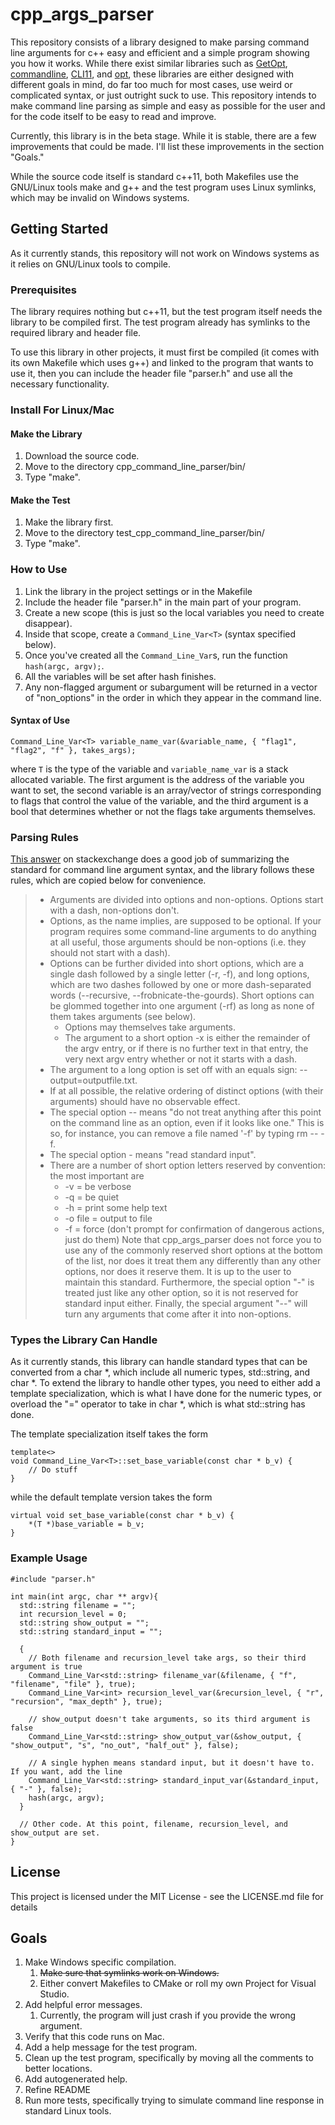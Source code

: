# cpp_args_parser
This repository consists of a library designed to make parsing command line arguments for c++ easy and efficient and a simple program showing you how it works. While there exist similar libraries such as [GetOpt](https://www.gnu.org/software/libc/manual/html_node/Getopt.html), [commandline](https://archive.codeplex.com/?p=commandline), [CLI11](https://github.com/CLIUtils/CLI11), and [opt](http://www.decompile.com/not_invented_here/opt/), these libraries are either designed with different goals in mind, do far too much for most cases, use weird or complicated syntax, or just outright suck to use. This repository intends to make command line parsing as simple and easy as possible for the user and for the code itself to be easy to read and improve.

Currently, this library is in the beta stage. While it is stable, there are a few improvements that could be made. I'll list these improvements in the section "Goals."

While the source code itself is standard c++11, both Makefiles use the GNU/Linux tools make and g++ and the test program uses Linux symlinks, which may be invalid on Windows systems.

## Getting Started

As it currently stands, this repository will not work on Windows systems as it relies on GNU/Linux tools to compile.

### Prerequisites
The library requires nothing but c++11, but the test program itself needs the library to be compiled first. The test program already has symlinks to the required library and header file.

To use this library in other projects, it must first be compiled (it comes with its own Makefile which uses g++) and linked to the program that wants to use it, then you can include the header file "parser.h" and use all the necessary functionality.

### Install For Linux/Mac
#### Make the Library
1. Download the source code.
1. Move to the directory cpp_command_line_parser/bin/
1. Type "make".
#### Make the Test
1. Make the library first.
1. Move to the directory test_cpp_command_line_parser/bin/
1. Type "make".

### How to Use
1. Link the library in the project settings or in the Makefile
1. Include the header file "parser.h" in the main part of your program.
1. Create a new scope (this is just so the local variables you need to create disappear).
1. Inside that scope, create a `Command_Line_Var<T>` (syntax specified below).
1. Once you've created all the `Command_Line_Var`s, run the function `hash(argc, argv);`.
1. All the variables will be set after hash finishes.
1. Any non-flagged argument or subargument will be returned in a vector of "non_options" in the order in which they appear in the command line.

#### Syntax of Use
```
Command_Line_Var<T> variable_name_var(&variable_name, { "flag1", "flag2", "f" }, takes_args);
```
where `T` is the type of the variable and `variable_name_var` is a stack allocated variable. The first argument is the address of the variable you want to set, the second variable is an array/vector of strings corresponding to flags that control the value of the variable, and the third argument is a bool that determines whether or not the flags take arguments themselves.

### Parsing Rules
[This answer](https://stackoverflow.com/a/14738273/6629221) on stackexchange does a good job of summarizing the standard for command line argument syntax, and the library follows these rules, which are copied below for convenience.
> - Arguments are divided into options and non-options. Options start with a dash, non-options don't.
> - Options, as the name implies, are supposed to be optional. If your program requires some command-line arguments to do anything at all useful, those arguments should be non-options (i.e. they should not start with a dash).
> - Options can be further divided into short options, which are a single dash followed by a single letter (-r, -f), and long options, which are two dashes followed by one or more dash-separated words (--recursive, --frobnicate-the-gourds). Short options can be glommed together into one argument (-rf) as long as none of them takes arguments (see below).
>   - Options may themselves take arguments.
>   - The argument to a short option -x is either the remainder of the argv entry, or if there is no further text in that entry, the very next argv entry whether or not it starts with a dash.
> - The argument to a long option is set off with an equals sign: --output=outputfile.txt.
> - If at all possible, the relative ordering of distinct options (with their arguments) should have no observable effect.
> - The special option -- means "do not treat anything after this point on the command line as an option, even if it looks like one." This is so, for instance, you can remove a file named '-f' by typing rm -- -f.
> - The special option - means "read standard input".
> - There are a number of short option letters reserved by convention: the most important are
>   - -v = be verbose
>   - -q = be quiet
>   - -h = print some help text
>   - -o file = output to file
>   - -f = force (don't prompt for confirmation of dangerous actions, just do them)
Note that cpp_args_parser does not force you to use any of the commonly reserved short options at the bottom of the list, nor does it treat them any differently than any other options, nor does it reserve them. It is up to the user to maintain this standard. Furthermore, the special option "-" is treated just like any other option, so it is not reserved for standard input either. Finally, the special argument "--" will turn any arguments that come after it into non-options.

### Types the Library Can Handle
As it currently stands, this library can handle standard types that can be converted from a char \*, which include all numeric types, std::string, and char \*. To extend the library to handle other types, you need to either add a template specialization, which is what I have done for the numeric types, or overload the "=" operator to take in char \*, which is what std::string has done.

The template specialization itself takes the form
```
template<>
void Command_Line_Var<T>::set_base_variable(const char * b_v) {
    // Do stuff
}
```
while the default template version takes the form
```
virtual void set_base_variable(const char * b_v) {
    *(T *)base_variable = b_v;
}
```
### Example Usage
```
#include "parser.h"

int main(int argc, char ** argv){
  std::string filename = "";
  int recursion_level = 0;
  std::string show_output = "";
  std::string standard_input = "";

  {
    // Both filename and recursion_level take args, so their third argument is true
    Command_Line_Var<std::string> filename_var(&filename, { "f", "filename", "file" }, true);
    Command_Line_Var<int> recursion_level_var(&recursion_level, { "r", "recursion", "max_depth" }, true);
    
    // show_output doesn't take arguments, so its third argument is false
    Command_Line_Var<std::string> show_output_var(&show_output, { "show_output", "s", "no_out", "half_out" }, false);
    
    // A single hyphen means standard input, but it doesn't have to. If you want, add the line
    Command_Line_Var<std::string> standard_input_var(&standard_input, { "-" }, false);
    hash(argc, argv);
  }
  
  // Other code. At this point, filename, recursion_level, and show_output are set.
}
```

## License
This project is licensed under the MIT License - see the LICENSE.md file for details

## Goals
1. Make Windows specific compilation.
    1. ~~Make sure that symlinks work on Windows.~~
    1. Either convert Makefiles to CMake or roll my own Project for Visual Studio.
1. Add helpful error messages.
    1. Currently, the program will just crash if you provide the wrong argument.
1. Verify that this code runs on Mac.
1. Add a help message for the test program.
1. Clean up the test program, specifically by moving all the comments to better locations.
1. Add autogenerated help.
1. Refine README
1. Run more tests, specifically trying to simulate command line response in standard Linux tools.
